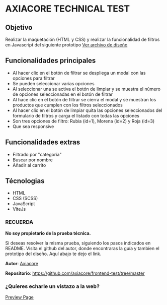 # AXIACORE TECHNICAL TEST

## Objetivo

Realizar la maquetación (HTML y CSS) y realizar la funcionalidad de filtros en Javascript del siguiente prototipo [Ver archivo de diseño](https://www.figma.com/file/iAtVRRkGIwqbbz2LGApCtY/Frontend-Test?node-id=0%3A1)

## Funcionalidades principales

- Al hacer clic en el botón de filtrar se despliega un modal con las opciones para filtrar
- Se pueden seleccionar varias opciones
- Al seleccionar una se activa el botón de limpiar y se muestra el número de opciones seleccionadas en el botón de filtrar
- Al hace clic en el botón de filtrar se cierra el modal y se muestran los productos que cumplen con los filtros seleccionados
- Al hacer clic en el botón de limpiar quita las opciones seleccionados del formulario de filtros y carga el listado con todas las opciones
- Son tres opciones de filtro: Rubia (id=1), Morena (id=2) y Roja (id=3)
- Que sea responsive

## Funcionalidades extras

- Filtrado por "categoría"
- Buscar por nombre
- Añadir al carrito

## Técnologias

- HTML
- CSS (SCSS)
- JavaScript
- ViteJs

### RECUERDA

**No soy propietario de la prueba técnica.**

Si deseas resolver la misma prueba, siguiendo los pasos indicados en README.
Visita el github del autor, donde encontraras la guía y tambíen el prototipo del diseño. Aquí abajo te dejo el link.

**Autor**: [Axiacore](https://github.com/axiacore/frontend-test/tree/master)

**Repositorio**:
https://github.com/axiacore/frontend-test/tree/master

### ¿Quíeres echarle un vistazo a la web?

[Preview Page](https://your-beers.netlify.app/)
